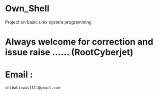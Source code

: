 # Own_Shell
Project on basic unix system programming

# Always welcome for correction and issue raise ...... (RootCyberjet)

# Email :
`shibabiswas1111@gmail.com`
